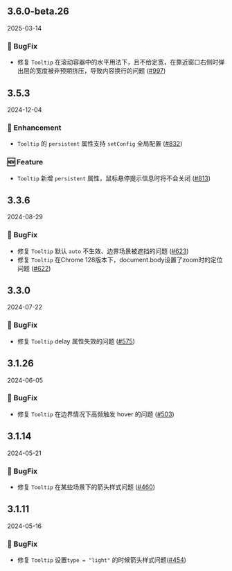 ## 3.6.0-beta.26
2025-03-14

### 🐞 BugFix
- 修复 `Tooltip` 在滚动容器中的水平用法下，且不给定宽，在靠近窗口右侧时弹出层的宽度被非预期挤压，导致内容换行的问题 ([#997](https://github.com/sheinsight/shineout-next/pull/997))


## 3.5.3
2024-12-04

### 💎 Enhancement

- `Tooltip` 的 `persistent` 属性支持 `setConfig` 全局配置 ([#832](https://github.com/sheinsight/shineout-next/pull/832))

### 🆕 Feature

- `Tooltip` 新增 `persistent` 属性，鼠标悬停提示信息时将不会关闭 ([#813](https://github.com/sheinsight/shineout-next/pull/813))

## 3.3.6
2024-08-29

### 🐞 BugFix

- 修复 `Tooltip` 默认 `auto` 不生效、边界场景被遮挡的问题 ([#623](https://github.com/sheinsight/shineout-next/pull/623))
- 修复 `Tooltip` 在Chrome 128版本下，document.body设置了zoom时的定位问题 ([#622](https://github.com/sheinsight/shineout-next/pull/622))


## 3.3.0
2024-07-22

### 🐞 BugFix

- 修复 `Tooltip` delay 属性失效的问题 ([#575](https://github.com/sheinsight/shineout-next/pull/575))

## 3.1.26
2024-06-05

### 🐞 BugFix

- 修复 `Tooltip` 在边界情况下高频触发 hover 的问题 ([#503](https://github.com/sheinsight/shineout-next/pull/503))

## 3.1.14
2024-05-21

### 🐞 BugFix

- 修复 `Tooltip` 在某些场景下的箭头样式问题 ([#460](https://github.com/sheinsight/shineout-next/pull/460))


## 3.1.11
2024-05-16

### 🐞 BugFix

- 修复 `Tooltip` 设置`type = "light"` 的时候箭头样式问题([#454](https://github.com/sheinsight/shineout-next/pull/454))
